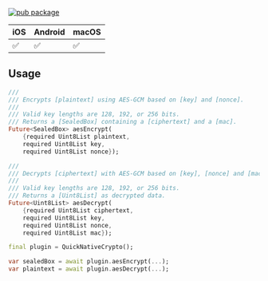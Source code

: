 [![pub package](https://img.shields.io/pub/v/quick_native_crypto.svg)](https://pub.dev/packages/quick_native_crypto)

| iOS | Android | macOS |
| --- | ------- | ----- |
| ✅  | ✅      | ✅    |

## Usage

```dart
///
/// Encrypts [plaintext] using AES-GCM based on [key] and [nonce].
///
/// Valid key lengths are 128, 192, or 256 bits.
/// Returns a [SealedBox] containing a [ciphertext] and a [mac].
Future<SealedBox> aesEncrypt(
    {required Uint8List plaintext,
    required Uint8List key,
    required Uint8List nonce});

///
/// Decrypts [ciphertext] with AES-GCM based on [key], [nonce] and [mac].
///
/// Valid key lengths are 128, 192, or 256 bits.
/// Returns a [Uint8List] as decrypted data.
Future<Uint8List> aesDecrypt(
    {required Uint8List ciphertext,
    required Uint8List key,
    required Uint8List nonce,
    required Uint8List mac});
```

```dart
final plugin = QuickNativeCrypto();

var sealedBox = await plugin.aesEncrypt(...);
var plaintext = await plugin.aesDecrypt(...);
```
